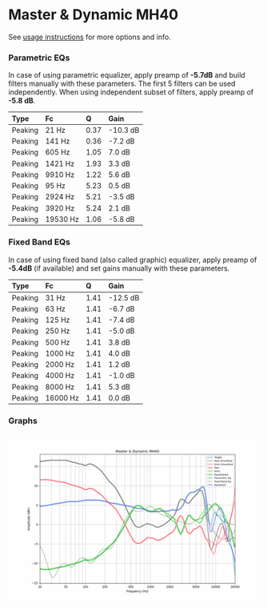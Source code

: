 # Master & Dynamic MH40
See [usage instructions](https://github.com/jaakkopasanen/AutoEq#usage) for more options and info.

### Parametric EQs
In case of using parametric equalizer, apply preamp of **-5.7dB** and build filters manually
with these parameters. The first 5 filters can be used independently.
When using independent subset of filters, apply preamp of **-5.8 dB**.

| Type    | Fc       |    Q | Gain     |
|:--------|:---------|:-----|:---------|
| Peaking | 21 Hz    | 0.37 | -10.3 dB |
| Peaking | 141 Hz   | 0.36 | -7.2 dB  |
| Peaking | 605 Hz   | 1.05 | 7.0 dB   |
| Peaking | 1421 Hz  | 1.93 | 3.3 dB   |
| Peaking | 9910 Hz  | 1.22 | 5.6 dB   |
| Peaking | 95 Hz    | 5.23 | 0.5 dB   |
| Peaking | 2924 Hz  | 5.21 | -3.5 dB  |
| Peaking | 3920 Hz  | 5.24 | 2.1 dB   |
| Peaking | 19530 Hz | 1.06 | -5.8 dB  |

### Fixed Band EQs
In case of using fixed band (also called graphic) equalizer, apply preamp of **-5.4dB**
(if available) and set gains manually with these parameters.

| Type    | Fc       |    Q | Gain     |
|:--------|:---------|:-----|:---------|
| Peaking | 31 Hz    | 1.41 | -12.5 dB |
| Peaking | 63 Hz    | 1.41 | -6.7 dB  |
| Peaking | 125 Hz   | 1.41 | -7.4 dB  |
| Peaking | 250 Hz   | 1.41 | -5.0 dB  |
| Peaking | 500 Hz   | 1.41 | 3.8 dB   |
| Peaking | 1000 Hz  | 1.41 | 4.0 dB   |
| Peaking | 2000 Hz  | 1.41 | 1.2 dB   |
| Peaking | 4000 Hz  | 1.41 | -1.0 dB  |
| Peaking | 8000 Hz  | 1.41 | 5.3 dB   |
| Peaking | 16000 Hz | 1.41 | 0.0 dB   |

### Graphs
![](./Master%20&%20Dynamic%20MH40.png)